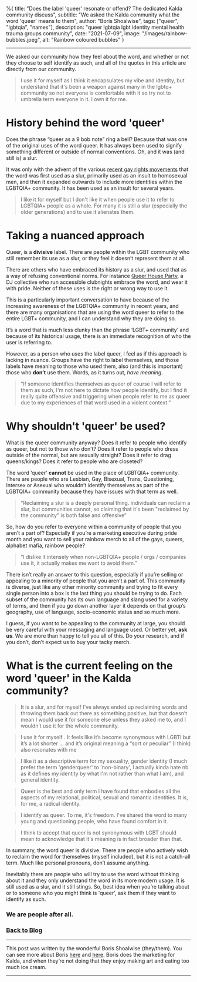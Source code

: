 %{
title: "Does the label 'queer' resonate or offend? The dedicated Kalda community discuss",
subtitle: "We asked the Kalda community what the word 'queer' means to them",
author: "Boris Shoalwise",
tags: ["queer", "lgbtqia", "names"],
description: "queer lgbtqia lgbt identity mental health trauma groups community",
date: "2021-07-09",
image: "/images/rainbow-bubbles.jpeg",
alt: "Rainbow coloured bubbles"
}

---

We asked our community how they feel about the word, and whether or not they choose to self identify as such, and all of the quotes in this article are directly from our community. 

> I use it for myself as I think it encapsulates my vibe and identity, but understand that it's been a weapon against many in the lgbtq+ community so not everyone is comfortable with it so try not to umbrella term everyone in it. I own it for me.

# History behind the word 'queer'

Does the phrase “queer as a 9 bob note” ring a bell? Because that was one of the original uses of the word queer. It has always been used to signify something different or outside of normal conventions. Oh, and it was (and still is) a slur.

It was only with the advent of the various [recent gay rights movements](https://www.cjr.org/language_corner/queer.php) that the word was first used as a slur, primarily used as an insult to homosexual men, and then it expanded outwards to include more identities within the LGBTQIA+ community. It has been used as an insult for several years.

> I like it for myself but I don't like it when people use it to refer to LGBTQIA+ people as a whole. For many it is still a slur (especially the older generations) and to use it alienates them.

# Taking a nuanced approach

Queer, is a **divisive** label. There are people within the LGBT community who still remember its use as a slur, or they feel it doesn’t represent them at all. 

There are others who have embraced its history as a slur, and used that as a way of refusing conventional norms. For instance [Queer House Party](https://www.instagram.com/queerhouseparty/?hl=en), a DJ collective who run accessible clubnights embrace the word, and wear it with pride. 
Neither of these uses is the right or wrong way to use it.  

This is a particularly important conversation to have because of the increasing awareness of the LGBTQIA+ community in recent years, and there are many organisations that are using the word queer to refer to the entire LGBT+ community, and I can understand why they are doing so. 

It’s a word that is much less clunky than the phrase ‘LGBT+ community’ and because of its historical usage, there is an immediate recognition of who the user is referring to.

However, as a person who uses the label queer, I feel as if this approach is lacking in nuance. 
Groups have the right to label themselves, and those labels have meaning to those who used them, also (and this is important) those who **don’t** use them. 
Words, as it turns out, *have meaning*. 

> “If someone identifies themselves as queer of course I will refer to them as such, I'm not here to dictate how people identify, but I find it really quite offensive and triggering when people refer to me as queer due to my experiences of that word used in a violent context.”

# Why shouldn't 'queer' be used? 

What is the queer community anyway? Does it refer to people who identify as queer, but not to those who don’t? Does it refer to people who dress outside of the normal, but are sexually straight? Does it refer to drag queens/kings? Does it refer to people who are closeted? 

The word ‘queer’ **cannot** be used in the place of LGBTQIA+ community. There are people who are Lesbian, Gay, Bisexual, Trans, Questioning, Intersex or Asexual who wouldn’t identify themselves as part of the LGBTQIA+ community because they have issues with that term as well.

> “Reclaiming a slur is a deeply personal thing. individuals can reclaim a slur, but communities cannot, so claiming that it's been "reclaimed by the community" is both false and offensive”

So, how do you refer to everyone within a community of people that you aren’t a part of? 
Especially if you’re a marketing executive during pride month and you want to sell your rainbow merch to all of the gays, queers, alphabet mafia, rainbow people? 

> “I dislike it intensely when non-LGBTQIA+ people / orgs / companies use it, it actually makes me want to avoid them.”

There isn’t really an answer to this question, especially if you’re selling or appealing to a minority of people that you aren’t a part of. 
This community is diverse, just like any other minority community and trying to fit every single person into a box is the last thing you should be trying to do. Each subset of the community has its own language and slang used for a variety of terms, and then if you go down another layer it depends on that group’s geography, use of language, socio-economic status and so much more. 

I guess, if you want to be appealing to the community at large, you should be very careful with your messaging and language used. 
Or better yet, **ask us**. 
We are more than happy to tell you all of this. 
Do your research, and if you don’t, don’t expect us to buy your tacky merch. 

# What is the current feeling on the word 'queer' in the Kalda community?

> It is a slur, and for myself I’ve always ended up reclaiming words and throwing them back out there as something positive, but that doesn’t mean I would use it for someone else unless they asked me to, and I wouldn’t use it for the whole community.


> I use it for myself . It feels like it’s become synonymous with LGBTI but it’s a lot shorter … and it’s original meaning a “sort or peculiar” (I think) also resonates with me


> I like it as a descriptive term for my sexuality, gender identity (I much prefer the term 'genderqueer' to 'non-binary', I actually kinda hate nb as it defines my identity by what I'm not rather than what I am), and general identity.


> Queer is the best and only term I have found that embodies all the aspects of my relational, political, sexual and romantic identities. It is, for me, a radical identity.


> I identify as queer. To me, it's freedom. I've shared the word to many young and questioning people, who have found comfort in it.


> I think to accept that queer is not synonymous with LGBT should mean to acknowledge that it's meaning is in fact broader than that.

In summary, the word queer is divisive. There are people who actively wish to reclaim the word for themselves (myself included), but it is not a catch-all term. Much like personal pronouns, don’t assume anything.  

Inevitably there are people who will try to use the word without thinking about it and they only understand the word in its more modern usage. It is still used as a slur, and it still stings. So, best idea when you’re talking about or to someone who you might think is 'queer', ask them if they want to identify as such. 

### We are people after all. 

### [Back to Blog](http://kalda.co/blog)

---

This post was written by the wonderful Boris Shoalwise (they/them). You can see more about Boris [here](https://www.instagram.com/wan.deringlens/) and [here](https://www.tiktok.com/@enby_in_wonderland?lang=en). Boris does the marketing for Kalda, and when they’re not doing that they enjoy making art and eating too much ice cream. 

---